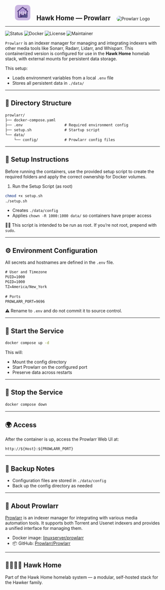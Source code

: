 <p align="center">
  <img src="../../../assets/img/hhlogo.png" alt="Hawk Home Logo" width="50" style="border-radius: 10px;" />
  &nbsp;&nbsp;&nbsp;
  <strong style="font-size: 1.5em;">Hawk Home — Prowlarr</strong>
  &nbsp;&nbsp;&nbsp;
  <img src="../../../assets/img/prowlarr-logo.png" alt="Prowlarr Logo" width="50" style="border-radius: 12px;" />
</p>

---

![Status](https://img.shields.io/badge/status-active-success?style=flat-square)
![Docker](https://img.shields.io/badge/docker-ready-blue?style=flat-square)
![License](https://img.shields.io/badge/license-private-lightgrey?style=flat-square)
![Maintainer](https://img.shields.io/badge/maintainer-HawkerFamily-purple?style=flat-square)

`Prowlarr` is an indexer manager for managing and integrating indexers with other media tools like Sonarr, Radarr, Lidarr, and Whisparr. This containerized version is configured for use in the **Hawk Home** homelab stack, with external mounts for persistent data storage.

This setup:
- Loads environment variables from a local `.env` file
- Stores all persistent data in `./data/`

---

## 📁 Directory Structure

```plaintext
prowlarr/
├── docker-compose.yaml
├── .env                   # Required environment config
├── setup.sh               # Startup script
└── data/
    └── config/            # Prowlarr config files
```

---

## 🔧 Setup Instructions

Before running the containers, use the provided setup script to create the required folders and apply the correct ownership for Docker volumes.

1. Run the Setup Script (as root)

```bash
chmod +x setup.sh
./setup.sh
```
- Creates `./data/config`
- Applies `chown -R 1000:1000 data/` so containers have proper access

🧑‍💻 This script is intended to be run as root. If you’re not root, prepend with `sudo`.

---

## ⚙️ Environment Configuration

All secrets and hostnames are defined in the `.env` file.

```env
# User and Timezone
PUID=1000
PGID=1000
TZ=America/New_York

# Ports
PROWLARR_PORT=9696

```

⚠️ Rename to `.env` and do not commit it to source control.

---

## 🚀 Start the Service

```bash
docker compose up -d
```
This will:
- Mount the config directory
- Start Prowlarr on the configured port
- Preserve data across restarts

---

## 🛑 Stop the Service

```bash
docker compose down
```

---

## 🌍 Access

After the container is up, access the Prowlarr Web UI at:

```plaintext
http://${Host}:${PROWLARR_PORT}
```

---

## 🔄 Backup Notes

- Configuration files are stored in `./data/config`
- Back up the config directory as needed

---

## 🧠 About Prowlarr

[Prowlarr](https://prowlarr.com/) is an indexer manager for integrating with various media automation tools. It supports both Torrent and Usenet indexers and provides a unified interface for managing them.

- Docker image: [linuxserver/prowlarr](https://hub.docker.com/r/linuxserver/prowlarr)
- 📦 GitHub: [Prowlarr/Prowlarr](https://github.com/Prowlarr/Prowlarr)

---

## 👨‍👩‍👧‍👦 Hawk Home

Part of the Hawk Home homelab system — a modular, self-hosted stack for the Hawker family.